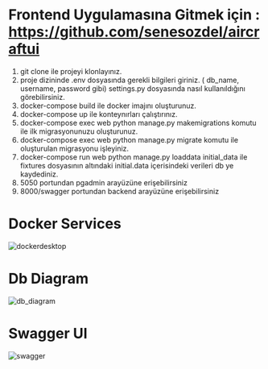 # Frontend Uygulamasına Gitmek için : https://github.com/senesozdel/aircraftui


1) git clone ile projeyi klonlayınız.
2) proje dizininde .env dosyasında gerekli bilgileri giriniz. ( db_name, username, password gibi) settings.py dosyasında nasıl kullanıldığını görebilirsiniz.
3) docker-compose build ile docker imajını oluşturunuz.
4) docker-compose up ile konteynırları çalıştırınız.
5) docker-compose exec web python manage.py makemigrations komutu ile ilk migrasyonunuzu oluşturunuz.
6) docker-compose exec web python manage.py migrate   komutu ile oluşturulan migrasyonu işleyiniz.
7)  docker-compose run web python manage.py loaddata initial_data ile fixtures dosyasının altındaki initial.data içerisindeki verileri db ye kaydediniz.
8)  5050 portundan pgadmin arayüzüne erişebilirsiniz
9)  8000/swagger portundan backend arayüzüne erişebilirsiniz

# Docker Services 
![dockerdesktop](https://github.com/user-attachments/assets/0a9b7616-673d-44f4-ade1-097964c8c898)
# Db Diagram
![db_diagram](https://github.com/user-attachments/assets/52b99672-aaac-4251-b3ec-aebd433266a7)
# Swagger UI
![swagger](https://github.com/user-attachments/assets/01ee144f-1900-48af-9a26-8898c5b95f57)
